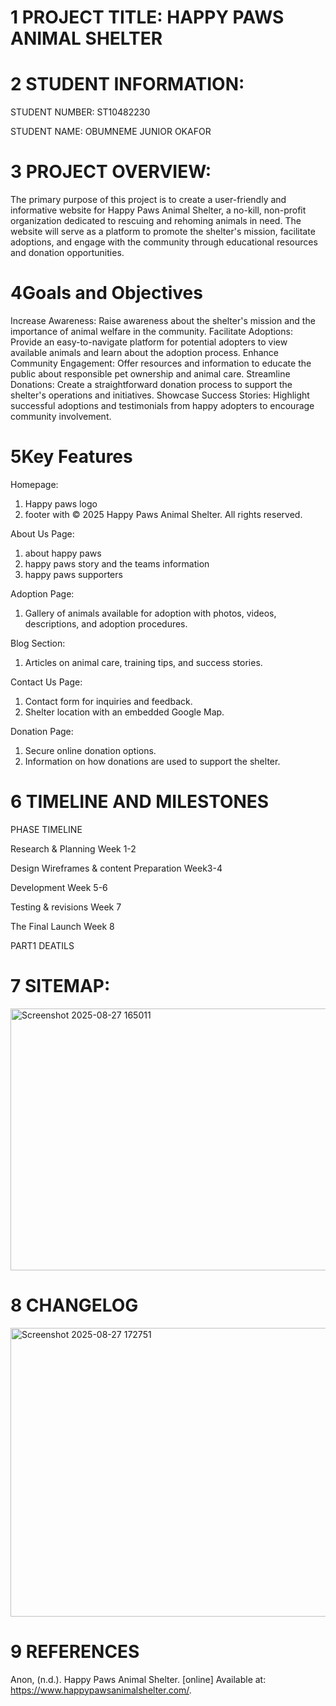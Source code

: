 # 1 PROJECT TITLE: HAPPY PAWS ANIMAL SHELTER 

# 2 STUDENT INFORMATION:
STUDENT NUMBER: ST10482230

STUDENT NAME: OBUMNEME JUNIOR OKAFOR

# 3 PROJECT OVERVIEW: 
The primary purpose of this project is to create a user-friendly and informative website for Happy Paws Animal Shelter, a no-kill, non-profit organization dedicated to rescuing and rehoming animals in need. The website will serve as a platform to promote the shelter's mission, facilitate adoptions, and engage with the community through educational resources and donation opportunities.

# 4Goals and Objectives

Increase Awareness: Raise awareness about the shelter's mission and the importance of animal welfare in the community.
Facilitate Adoptions: Provide an easy-to-navigate platform for potential adopters to view available animals and learn about the adoption process.
Enhance Community Engagement: Offer resources and information to educate the public about responsible pet ownership and animal care.
Streamline Donations: Create a straightforward donation process to support the shelter's operations and initiatives.
Showcase Success Stories: Highlight successful adoptions and testimonials from happy adopters to encourage community involvement.

# 5Key Features

Homepage:

1. Happy paws logo
2. footer with © 2025 Happy Paws Animal Shelter. All rights reserved.

About Us Page:

1. about happy paws 
2. happy paws story and the teams information 
3. happy paws supporters

Adoption Page:

1. Gallery of animals available for adoption with photos, videos, descriptions, and adoption procedures.

Blog Section:

1. Articles on animal care, training tips, and success stories.

Contact Us Page:

1. Contact form for inquiries and feedback.
2. Shelter location with an embedded Google Map.

Donation Page:

1. Secure online donation options.
2. Information on how donations are used to support the shelter.

# 6 TIMELINE AND MILESTONES
PHASE	TIMELINE 

Research & Planning	Week 1-2

Design Wireframes & content Preparation 	Week3-4

Development	Week 5-6

Testing & revisions	Week 7

The Final Launch	Week 8

PART1 DEATILS 


# 7 SITEMAP:
<img width="1252" height="419" alt="Screenshot 2025-08-27 165011" src="https://github.com/user-attachments/assets/cd6d81f9-6c69-4a0d-99af-628a91101a62" />

# 8 CHANGELOG
<img width="1196" height="462" alt="Screenshot 2025-08-27 172751" src="https://github.com/user-attachments/assets/aae757df-9422-4cc8-9924-3f0f0e2bb0bb" />


# 9 REFERENCES

Anon, (n.d.). Happy Paws Animal Shelter. [online] Available at: https://www.happypawsanimalshelter.com/.

‌
